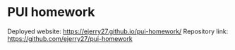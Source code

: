 # PUI homework

Deployed website: https://ejerry27.github.io/pui-homework/
Repository link: https://github.com/ejerry27/pui-homework
